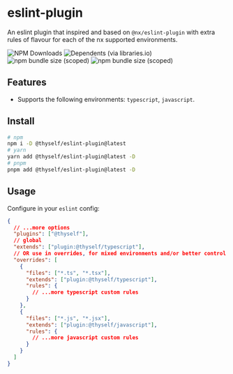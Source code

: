# eslint-plugin

An eslint plugin that inspired and based on `@nx/eslint-plugin` with extra rules of flavour for each of the nx supported environments.

![NPM Downloads](https://img.shields.io/npm/dy/%40thyself%2Feslint-plugin)
![Dependents (via libraries.io)](https://img.shields.io/librariesio/dependents/npm/%40thyself%2Feslint-plugin)
![npm bundle size (scoped)](https://img.shields.io/bundlephobia/min/%40thyself/eslint-plugin)
![npm bundle size (scoped)](https://img.shields.io/bundlephobia/minzip/%40thyself/eslint-plugin)


## Features

* Supports the following environments: `typescript`, `javascript`.

## Install

```bash
# npm
npm i -D @thyself/eslint-plugin@latest
# yarn
yarn add @thyself/eslint-plugin@latest -D
# pnpm
pnpm add @thyself/eslint-plugin@latest -D
```

## Usage

Configure in your `eslint` config:

```json
{
  // ...more options
  "plugins": ["@thyself"],
  // global
  "extends": ["plugin:@thyself/typescript"],
  // OR use in overrides, for mixed environments and/or better control
  "overrides": [
    {
      "files": ["*.ts", "*.tsx"],
      "extends": ["plugin:@thyself/typescript"],
      "rules": {
        // ...more typescript custom rules
      }
    },
    {
      "files": ["*.js", "*.jsx"],
      "extends": ["plugin:@thyself/javascript"],
      "rules": {
        // ...more javascript custom rules
      }
    }
  ]
}
```